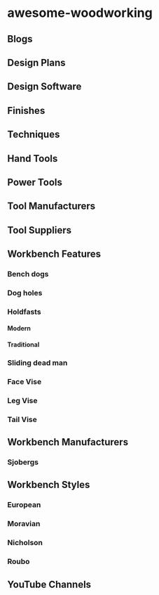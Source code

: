 # awesome-woodworking


## Blogs


## Design Plans


## Design Software


## Finishes


## Techniques


## Hand Tools


## Power Tools


## Tool Manufacturers


## Tool Suppliers

## Workbench Features

### Bench dogs

### Dog holes

### Holdfasts

#### Modern

#### Traditional

### Sliding dead man

### Face Vise

### Leg Vise

### Tail Vise

## Workbench Manufacturers

### Sjobergs

## Workbench Styles


### European

### Moravian

### Nicholson

### Roubo




## YouTube Channels

